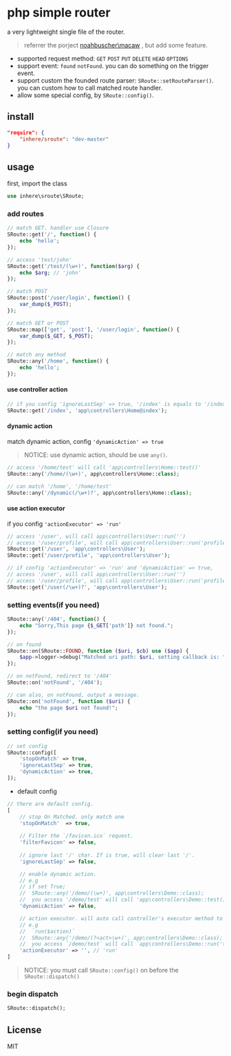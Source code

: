 # php simple router

a very lightweight single file of the router.

> referrer the porject [noahbuscher\macaw](https://github.com/noahbuscher/Macaw) , but add some feature.

- supported request method: `GET` `POST` `PUT` `DELETE` `HEAD` `OPTIONS`
- support event: `found` `notFound`. you can do something on the trigger event.
- support custom the founded route parser: `SRoute::setRouteParser()`. you can custom how to call matched route handler.
- allow some special config, by `SRoute::config()`. 

## install

```json
"require": {
    "inhere/sroute": "dev-master"
}
```

## usage

first, import the class

```php
use inhere\sroute\SRoute;
```

### add routes

```php
// match GET. handler use Closure
SRoute::get('/', function() {
    echo 'hello';
});

// access 'test/john'
SRoute::get('/test/(\w+)', function($arg) {
    echo $arg; // 'john'
});

// match POST
SRoute::post('/user/login', function() {
    var_dump($_POST);
});

// match GET or POST
SRoute::map(['get', 'post'], '/user/login', function() {
    var_dump($_GET, $_POST);
});

// match any method
SRoute::any('/home', function() {
    echo 'hello';
});
```

#### use controller action

```php
// if you config 'ignoreLastSep' => true, '/index' is equals to '/index/'
SRoute::get('/index', 'app\controllers\Home@index');
```

#### dynamic action

match dynamic action, config `'dynamicAction' => true`

> NOTICE: use dynamic action, should be use `any()`.

```php
// access '/home/test' will call 'app\controllers\Home::test()'
SRoute::any('/home/(\w+)', app\controllers\Home::class);

// can match '/home', '/home/test'
SRoute::any('/dynamic(/\w+)?', app\controllers\Home::class);
```

#### use action executor

if you config `'actionExecutor' => 'run'`

```php
// access '/user', will call app\controllers\User::run('')
// access '/user/profile', will call app\controllers\User::run('profile')
SRoute::get('/user', 'app\controllers\User');
SRoute::get('/user/profile', 'app\controllers\User');

// if config 'actionExecutor' => 'run' and 'dynamicAction' => true,
// access '/user', will call app\controllers\User::run('')
// access '/user/profile', will call app\controllers\User::run('profile')
SRoute::get('/user(/\w+)?', 'app\controllers\User');
```

### setting events(if you need)

```php
SRoute::any('/404', function() {
    echo "Sorry,This page {$_GET['path']} not found.";
});
```

```php
// on found
SRoute::on(SRoute::FOUND, function ($uri, $cb) use ($app) {
    $app->logger->debug("Matched uri path: $uri, setting callback is: " . is_string($cb) ? $cb : 'Unknown');
});

// on notFound, redirect to '/404'
SRoute::on('notFound', '/404');

// can also, on notFound, output a message.
SRoute::on('notFound', function ($uri) {
    echo "the page $uri not found!";
});
```

### setting config(if you need)

```php
// set config
SRoute::config([
    'stopOnMatch' => true,
    'ignoreLastSep' => true,
    'dynamicAction' => true,
]);
```

- default config

```php
// there are default config.
[
    // stop On Matched. only match one
    'stopOnMatch'  => true,
    
    // Filter the `/favicon.ico` request.
    'filterFavicon' => false,
    
    // ignore last '/' char. If is true, will clear last '/'.
    'ignoreLastSep' => false,

    // enable dynamic action.
    // e.g
    // if set True;
    //  SRoute::any('/demo/(\w+)', app\controllers\Demo::class);
    //  you access '/demo/test' will call 'app\controllers\Demo::test()'
    'dynamicAction' => false,

    // action executor. will auto call controller's executor method to run all action.
    // e.g
    //  `run($action)`
    //  SRoute::any('/demo/(?<act>\w+)', app\controllers\Demo::class);
    //  you access `/demo/test` will call `app\controllers\Demo::run('test')`
    'actionExecutor' => '', // 'run'
]
```

> NOTICE: you must call `SRoute::config()` on before the `SRoute::dispatch()`

### begin dispatch

```php
SRoute::dispatch();
```

## License 

MIT
